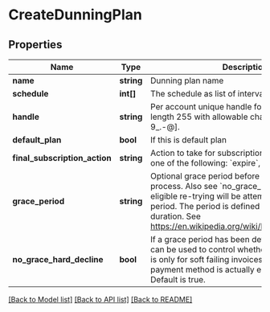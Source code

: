 # CreateDunningPlan

## Properties
 Name                          | Type       | Description                                                                                                                                                                                                                                                         | Notes      
-------------------------------|------------|---------------------------------------------------------------------------------------------------------------------------------------------------------------------------------------------------------------------------------------------------------------------|------------
 **name**                      | **string** | Dunning plan name                                                                                                                                                                                                                                                   |
 **schedule**                  | **int[]**  | The schedule as list of intervals in days                                                                                                                                                                                                                           |
 **handle**                    | **string** | Per account unique handle for the customer. Max length 255 with allowable characters [a-zA-Z0-9_.-@].                                                                                                                                                               |
 **default_plan**              | **bool**   | If this is default plan                                                                                                                                                                                                                                             |
 **final_subscription_action** | **string** | Action to take for subscription if dunning fails, one of the following: &#x60;expire&#x60;, &#x60;on_hold&#x60;, &#x60;none&#x60;                                                                                                                                   |
 **grace_period**              | **string** | Optional grace period before starting dunning process. Also see &#x60;no_grace_hard_decline&#x60;. If eligible re-trying will be attempted in the grace period. The period is defined as an ISO-8601 duration. See https://en.wikipedia.org/wiki/ISO_8601#Durations | [optional] 
 **no_grace_hard_decline**     | **bool**   | If a grace period has been defined, this parameter can be used to control whether the grace period is only for soft failing invoices. That is, the used payment method is actually eligible for retrying. Default is true.                                          | [optional] 

[[Back to Model list]](../../README.md#documentation-for-models) [[Back to API list]](../../README.md#documentation-for-api-endpoints) [[Back to README]](../../README.md)

